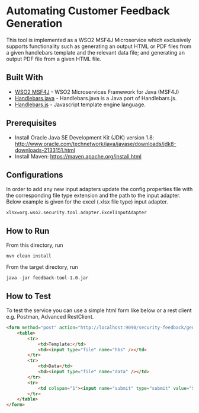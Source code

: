 # Automating Customer Feedback Generation 

This tool is implemented as a WSO2 MSF4J Microservice which exclusively supports functionality such as generating an output HTML or PDF files from a given handlebars template and the relevant data file; and generating an output PDF file from a given HTML file.

## Built With

* [WSO2 MSF4J](https://github.com/wso2/msf4j) - WSO2 Microservices Framework for Java (MSF4J)
* [Handlebars.java](https://github.com/jknack/handlebars.java) - Handlebars.java is a Java port of Handlebars.js.
* [Handlebars.js](https://handlebarsjs.com/) - Javascript template engine language. 

## Prerequisites 

* Install Oracle Java SE Development Kit (JDK) version 1.8: http://www.oracle.com/technetwork/java/javase/downloads/jdk8-downloads-2133151.html 
* Install Maven: https://maven.apache.org/install.html

## Configurations 

In order to add any new input adapters update the config.properties file with the corresponding file type extension and the path to the input adapter. Below example is given for the excel (.xlsx file type) input adapter. 

```
xlsx=org.wso2.security.tool.adapter.ExcelInputAdapter
```

## How to Run

From this directory, run

```
mvn clean install
```

From the target directory, run

```
java -jar feedback-tool-1.0.jar
```

## How to Test

To test the service you can use a simple html form like below or a rest client e.g. Postman, Advanced RestClient.

```html
<form method="post" action="http://localhost:9090/security-feedback/generate-pdf" enctype="multipart/form-data">
    <table>
        <tr>
    	    <td>Template:</td>
    	    <td><input type="file" name="hbs" /></td>
        </tr>
        <tr>
    	    <td>Data</td>
    	    <td><input type="file" name="data" /></td>
        </tr>
        <tr>
    	    <td colspan="1"><input name="submit" type="submit" value="Submit" /></td>
        </tr>
    </table>
</form>
```


